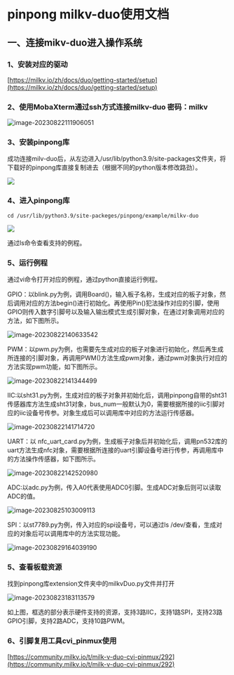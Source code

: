 # pinpong milkv-duo使用文档

## 一、连接mikv-duo进入操作系统

### 1、安装对应的驱动

[https://milkv.io/zh/docs/duo/getting-started/setup](https://milkv.io/zh/docs/duo/getting-started/setup)

### 2、使用MobaXterm通过ssh方式连接milkv-duo   密码：milkv

![image-20230822111906051](https://forum.sophgo.com/uploads/default/original/1X/b0851878696345dd72ea166db8f26de28b144387.png)

### 3、安装pinpong库

成功连接milv-duo后，从左边进入/usr/lib/python3.9/site-packages文件夹，将下载好的pinpong库直接复制进去（根据不同的python版本修改路劲）。

![](https://forum.sophgo.com/uploads/default/original/1X/bde0b608bde31c51bb6aee5e0b0c9c351b6eaee1.png)

### 4、进入pinpong库

```
cd /usr/lib/python3.9/site-packeges/pinpong/example/milkv-duo   
```

![](https://forum.sophgo.com/uploads/default/original/1X/fd9b19915083fb5ce4ecf7038d0fc3b67d17b023.png)

通过ls命令查看支持的例程。

### 5、运行例程

通过vi命令打开对应的例程，通过python直接运行例程。

GPIO：以blink.py为例，调用Board()，输入板子名称，生成对应的板子对象，然后调用对应的方法begin()进行初始化。再使用Pin()犯法操作对应的引脚，使用GPIO则传入数字引脚号以及输入输出模式生成引脚对象，在通过对象调用对应的方法，如下图所示。

![image-20230822140633542](https://forum.sophgo.com/uploads/default/original/1X/757702784a22a7a10cf2fecad3d0f8723177a48c.png)

PWM：以pwm.py为例，也需要先生成对应的板子对象进行初始化，然后再生成所连接的引脚对象，再调用PWM()方法生成pwm对象，通过pwm对象执行对应的方法实现pwm功能，如下图所示。

![image-20230822141344499](https://forum.sophgo.com/uploads/default/original/1X/2e882edf79abfe9a44fdb9f448c5090341d8d6c8.png)

IIC:以sht31.py为例，生成对应的板子对象并初始化后，调用pinpong自带的sht31传感器库方法生成sht31对象，bus_num一般默认为0，需要根据所接的iic引脚对应的iic设备号传参。对象生成后可以调用库中对应的方法运行传感器。

![image-20230822141714720](https://forum.sophgo.com/uploads/default/original/1X/615bd227f69b1bb64d6b35cedea4bfd101b29f2b.png)

UART：以 nfc_uart_card.py为例，生成板子对象后并初始化后，调用pn532库的uart方法生成nfc对象，需要根据所连接的uart引脚设备号进行传参，再调用库中的方法操作传感器，如下图所示。

![image-20230822142520980](https://forum.sophgo.com/uploads/default/original/1X/d4d0d43d44b65406a4661939ac5270ed4416c20e.png)

ADC:以adc.py为例，传入A0代表使用ADC0引脚。生成ADC对象后则可以读取ADC的值。

![image-20230825103009113](https://forum.sophgo.com/uploads/default/original/1X/7023367dcbda07f6c73582de3c34592140855730.png)

SPI：以st7789.py为例，传入对应的spi设备号，可以通过ls /dev/查看，生成对应的对象后可以调用库中的方法实现功能。

![image-20230829164039190](https://forum.sophgo.com/uploads/default/original/1X/4624a0b219568ec2ce6b823787c983dfac9cb248.png)

### 5、查看板载资源

找到pinpong库extension文件夹中的milkvDuo.py文件并打开

![image-20230823183113579](https://forum.sophgo.com/uploads/default/original/1X/86a11bba050254802e08fa61b86a24f8b7c92840.png)

如上图，框选的部分表示硬件支持的资源，支持3路IIC，支持1路SPI，支持23路GPIO引脚，支持2路ADC，支持10路PWM。

### 6、引脚复用工具cvi_pinmux使用

[https://community.milkv.io/t/milk-v-duo-cvi-pinmux/292](https://community.milkv.io/t/milk-v-duo-cvi-pinmux/292)
